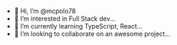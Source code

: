 - 👋 Hi, I’m @mcpolo78
- 👀 I’m interested in Full Stack dev...
- 🌱 I’m currently learning TypeScript, React...
- 💞️ I’m looking to collaborate on an awesome project...

<!---
mcpolo78/mcpolo78 is a ✨ special ✨ repository because its `README.md` (this file) appears on your GitHub profile.
You can click the Preview link to take a look at your changes.
--->

